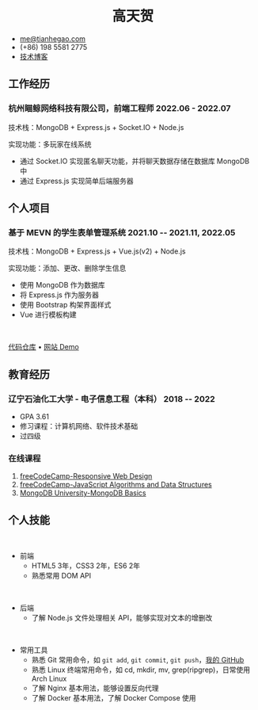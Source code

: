 ---
---

<!-- The (first) h1 will be used as the <title> of the HTML page -->

<h1 style="text-align: center">高天贺</h1>

- <me@tianhegao.com>
- (+86) 198 5581 2775
- [技术博客](https://tianheg.xyz/tags/tech/)

## 工作经历

### <span>杭州瞄鲸网络科技有限公司，前端工程师</span> <span>2022.06 - 2022.07</span>

技术栈：MongoDB + Express.js + Socket.IO + Node.js

实现功能：多玩家在线系统

- 通过 Socket.IO 实现匿名聊天功能，并将聊天数据存储在数据库 MongoDB 中
- 通过 Express.js 实现简单后端服务器

## 个人项目

### <span>基于 MEVN 的学生表单管理系统</span> <span>2021.10 -- 2021.11, 2022.05</span>

技术栈：MongoDB + Express.js + Vue.js(v2) + Node.js

实现功能：添加、更改、删除学生信息

- 使用 MongoDB 作为数据库
- 将 Express.js 作为服务器
- 使用 Bootstrap 构架界面样式
- Vue 进行模板构建

<br />

[代码仓库](https://github.com/tianheg/sims) &bull; [网站 Demo](https://student.tianheg.org/)

## 教育经历

### <span>辽宁石油化工大学 - 电子信息工程（本科）</span> <span>2018 -- 2022</span>

  - GPA 3.61
  - 修习课程：计算机网络、软件技术基础
  - 过四级

### 在线课程
1. [freeCodeCamp-Responsive Web Design](https://www.freecodecamp.org/certification/tianheg/responsive-web-design)
2. [freeCodeCamp-JavaScript Algorithms and Data Structures](https://www.freecodecamp.org/certification/tianheg/javascript-algorithms-and-data-structures)
3. [MongoDB University-MongoDB Basics](https://university.mongodb.com/course_completion/cebc75c5-080a-4abe-b6a2-04c3d447ed85)

## 个人技能

<br>

  - 前端
    - HTML5 3年，CSS3 2年，ES6 2年
    - 熟悉常用 DOM API

<br>

  - 后端
    - 了解 Node.js 文件处理相关 API，能够实现对文本的增删改

<br>

  - 常用工具
    - 熟悉 Git 常用命令，如 `git add`, `git commit`, `git push`，[我的 GitHub](https://github.com/tianheg)
    - 熟悉 Linux 终端常用命令，如 cd, mkdir, mv, grep(ripgrep)，日常使用 Arch Linux
    - 了解 Nginx 基本用法，能够设置反向代理
    - 了解 Docker 基本用法，了解 Docker Compose 使用
